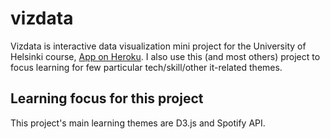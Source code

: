# vizdata
Vizdata is interactive data visualization mini project for the University of Helsinki course, 
[App on Heroku](https://vizdata55773.herokuapp.com/). I also use this (and most others)
project to focus learning for few particular tech/skill/other it-related themes.

## Learning focus for this project

This project's main learning themes are D3.js and Spotify API.
